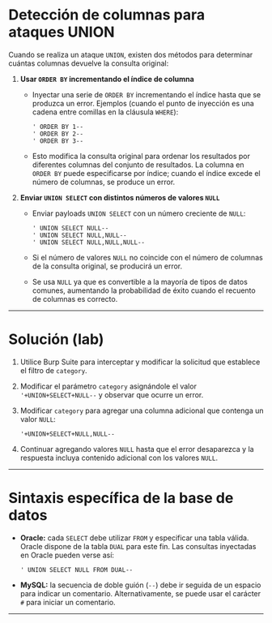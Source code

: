 # Detección de columnas para ataques UNION

Cuando se realiza un ataque `UNION`, existen dos métodos para determinar cuántas columnas devuelve la consulta original:

1. **Usar `ORDER BY` incrementando el índice de columna**

   * Inyectar una serie de `ORDER BY` incrementando el índice hasta que se produzca un error. Ejemplos (cuando el punto de inyección es una cadena entre comillas en la cláusula `WHERE`):

     ```text
     ' ORDER BY 1--
     ' ORDER BY 2--
     ' ORDER BY 3--
     ```
   * Esto modifica la consulta original para ordenar los resultados por diferentes columnas del conjunto de resultados. La columna en `ORDER BY` puede especificarse por índice; cuando el índice excede el número de columnas, se produce un error.

2. **Enviar `UNION SELECT` con distintos números de valores `NULL`**

   * Enviar payloads `UNION SELECT` con un número creciente de `NULL`:

     ```text
     ' UNION SELECT NULL--
     ' UNION SELECT NULL,NULL--
     ' UNION SELECT NULL,NULL,NULL--
     ```
   * Si el número de valores `NULL` no coincide con el número de columnas de la consulta original, se producirá un error.
   * Se usa `NULL` ya que es convertible a la mayoría de tipos de datos comunes, aumentando la probabilidad de éxito cuando el recuento de columnas es correcto.

---

# Solución (lab)

1. Utilice Burp Suite para interceptar y modificar la solicitud que establece el filtro de `category`.
2. Modificar el parámetro `category` asignándole el valor `'+UNION+SELECT+NULL--` y observar que ocurre un error.
3. Modificar `category` para agregar una columna adicional que contenga un valor `NULL`:

   ```text
   '+UNION+SELECT+NULL,NULL--
   ```
4. Continuar agregando valores `NULL` hasta que el error desaparezca y la respuesta incluya contenido adicional con los valores `NULL`.

---

# Sintaxis específica de la base de datos

* **Oracle:** cada `SELECT` debe utilizar `FROM` y especificar una tabla válida. Oracle dispone de la tabla `DUAL` para este fin. Las consultas inyectadas en Oracle pueden verse así:

  ```text
  ' UNION SELECT NULL FROM DUAL--
  ```

* **MySQL:** la secuencia de doble guión (`--`) debe ir seguida de un espacio para indicar un comentario. Alternativamente, se puede usar el carácter `#` para iniciar un comentario.

---

